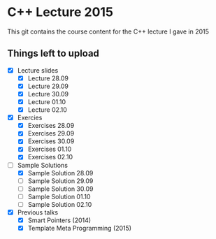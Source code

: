 # C++ Lecture 2015

This git contains the course content for the C++ lecture I gave in 2015

## Things left to upload

 - [x] Lecture slides
   - [x] Lecture 28.09
   - [x] Lecture 29.09
   - [x] Lecture 30.09
   - [x] Lecture 01.10
   - [x] Lecture 02.10

 - [x] Exercies
   - [x] Exercises 28.09
   - [x] Exercises 29.09
   - [x] Exercises 30.09
   - [x] Exercises 01.10
   - [x] Exercises 02.10

 - [ ] Sample Solutions
   - [x] Sample Solution 28.09
   - [ ] Sample Solution 29.09
   - [ ] Sample Solution 30.09
   - [ ] Sample Solution 01.10
   - [ ] Sample Solution 02.10

 - [x] Previous talks
   - [x] Smart Pointers (2014)
   - [x] Template Meta Programming (2015)
